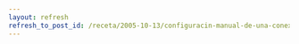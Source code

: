 ```yaml
---
layout: refresh
refresh_to_post_id: /receta/2005-10-13/configuracin-manual-de-una-conexin-de-red-en-gnu-linux-con-net-tools
---
```

